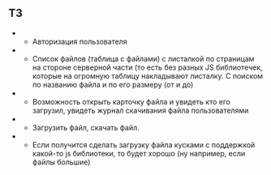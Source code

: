 ТЗ
----

* + Авторизация пользователя
* + Список файлов (таблица с файлами) с листалкой по страницам на стороне серверной части (то есть без разных JS библиотечек, которые на огромную таблицу накладывают листалку. С поиском по названию файла и по его размеру (от и до)
* + Возможность открыть карточку файла и увидеть кто его загрузил, увидеть журнал скачивания файла пользователями
* + Загрузить файл, скачать файл.

* + Если получится сделать загрузку файла кусками с поддержкой какой-то js библиотеки, то будет хорошо (ну например, если файлы большие)

